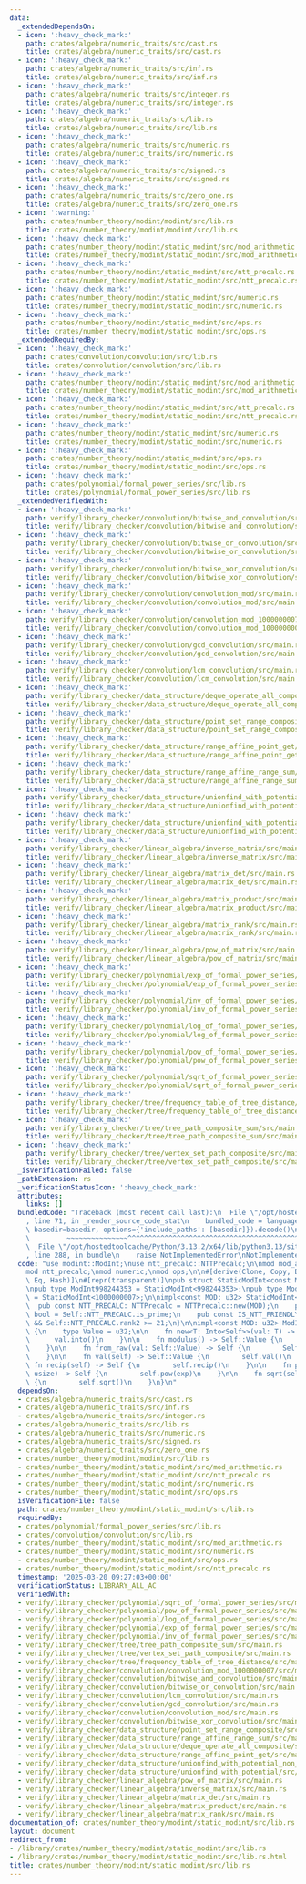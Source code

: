 ```yaml
---
data:
  _extendedDependsOn:
  - icon: ':heavy_check_mark:'
    path: crates/algebra/numeric_traits/src/cast.rs
    title: crates/algebra/numeric_traits/src/cast.rs
  - icon: ':heavy_check_mark:'
    path: crates/algebra/numeric_traits/src/inf.rs
    title: crates/algebra/numeric_traits/src/inf.rs
  - icon: ':heavy_check_mark:'
    path: crates/algebra/numeric_traits/src/integer.rs
    title: crates/algebra/numeric_traits/src/integer.rs
  - icon: ':heavy_check_mark:'
    path: crates/algebra/numeric_traits/src/lib.rs
    title: crates/algebra/numeric_traits/src/lib.rs
  - icon: ':heavy_check_mark:'
    path: crates/algebra/numeric_traits/src/numeric.rs
    title: crates/algebra/numeric_traits/src/numeric.rs
  - icon: ':heavy_check_mark:'
    path: crates/algebra/numeric_traits/src/signed.rs
    title: crates/algebra/numeric_traits/src/signed.rs
  - icon: ':heavy_check_mark:'
    path: crates/algebra/numeric_traits/src/zero_one.rs
    title: crates/algebra/numeric_traits/src/zero_one.rs
  - icon: ':warning:'
    path: crates/number_theory/modint/modint/src/lib.rs
    title: crates/number_theory/modint/modint/src/lib.rs
  - icon: ':heavy_check_mark:'
    path: crates/number_theory/modint/static_modint/src/mod_arithmetic.rs
    title: crates/number_theory/modint/static_modint/src/mod_arithmetic.rs
  - icon: ':heavy_check_mark:'
    path: crates/number_theory/modint/static_modint/src/ntt_precalc.rs
    title: crates/number_theory/modint/static_modint/src/ntt_precalc.rs
  - icon: ':heavy_check_mark:'
    path: crates/number_theory/modint/static_modint/src/numeric.rs
    title: crates/number_theory/modint/static_modint/src/numeric.rs
  - icon: ':heavy_check_mark:'
    path: crates/number_theory/modint/static_modint/src/ops.rs
    title: crates/number_theory/modint/static_modint/src/ops.rs
  _extendedRequiredBy:
  - icon: ':heavy_check_mark:'
    path: crates/convolution/convolution/src/lib.rs
    title: crates/convolution/convolution/src/lib.rs
  - icon: ':heavy_check_mark:'
    path: crates/number_theory/modint/static_modint/src/mod_arithmetic.rs
    title: crates/number_theory/modint/static_modint/src/mod_arithmetic.rs
  - icon: ':heavy_check_mark:'
    path: crates/number_theory/modint/static_modint/src/ntt_precalc.rs
    title: crates/number_theory/modint/static_modint/src/ntt_precalc.rs
  - icon: ':heavy_check_mark:'
    path: crates/number_theory/modint/static_modint/src/numeric.rs
    title: crates/number_theory/modint/static_modint/src/numeric.rs
  - icon: ':heavy_check_mark:'
    path: crates/number_theory/modint/static_modint/src/ops.rs
    title: crates/number_theory/modint/static_modint/src/ops.rs
  - icon: ':heavy_check_mark:'
    path: crates/polynomial/formal_power_series/src/lib.rs
    title: crates/polynomial/formal_power_series/src/lib.rs
  _extendedVerifiedWith:
  - icon: ':heavy_check_mark:'
    path: verify/library_checker/convolution/bitwise_and_convolution/src/main.rs
    title: verify/library_checker/convolution/bitwise_and_convolution/src/main.rs
  - icon: ':heavy_check_mark:'
    path: verify/library_checker/convolution/bitwise_or_convolution/src/main.rs
    title: verify/library_checker/convolution/bitwise_or_convolution/src/main.rs
  - icon: ':heavy_check_mark:'
    path: verify/library_checker/convolution/bitwise_xor_convolution/src/main.rs
    title: verify/library_checker/convolution/bitwise_xor_convolution/src/main.rs
  - icon: ':heavy_check_mark:'
    path: verify/library_checker/convolution/convolution_mod/src/main.rs
    title: verify/library_checker/convolution/convolution_mod/src/main.rs
  - icon: ':heavy_check_mark:'
    path: verify/library_checker/convolution/convolution_mod_1000000007/src/main.rs
    title: verify/library_checker/convolution/convolution_mod_1000000007/src/main.rs
  - icon: ':heavy_check_mark:'
    path: verify/library_checker/convolution/gcd_convolution/src/main.rs
    title: verify/library_checker/convolution/gcd_convolution/src/main.rs
  - icon: ':heavy_check_mark:'
    path: verify/library_checker/convolution/lcm_convolution/src/main.rs
    title: verify/library_checker/convolution/lcm_convolution/src/main.rs
  - icon: ':heavy_check_mark:'
    path: verify/library_checker/data_structure/deque_operate_all_composite/src/main.rs
    title: verify/library_checker/data_structure/deque_operate_all_composite/src/main.rs
  - icon: ':heavy_check_mark:'
    path: verify/library_checker/data_structure/point_set_range_composite/src/main.rs
    title: verify/library_checker/data_structure/point_set_range_composite/src/main.rs
  - icon: ':heavy_check_mark:'
    path: verify/library_checker/data_structure/range_affine_point_get/src/main.rs
    title: verify/library_checker/data_structure/range_affine_point_get/src/main.rs
  - icon: ':heavy_check_mark:'
    path: verify/library_checker/data_structure/range_affine_range_sum/src/main.rs
    title: verify/library_checker/data_structure/range_affine_range_sum/src/main.rs
  - icon: ':heavy_check_mark:'
    path: verify/library_checker/data_structure/unionfind_with_potential/src/main.rs
    title: verify/library_checker/data_structure/unionfind_with_potential/src/main.rs
  - icon: ':heavy_check_mark:'
    path: verify/library_checker/data_structure/unionfind_with_potential_non_commutative_group/src/main.rs
    title: verify/library_checker/data_structure/unionfind_with_potential_non_commutative_group/src/main.rs
  - icon: ':heavy_check_mark:'
    path: verify/library_checker/linear_algebra/inverse_matrix/src/main.rs
    title: verify/library_checker/linear_algebra/inverse_matrix/src/main.rs
  - icon: ':heavy_check_mark:'
    path: verify/library_checker/linear_algebra/matrix_det/src/main.rs
    title: verify/library_checker/linear_algebra/matrix_det/src/main.rs
  - icon: ':heavy_check_mark:'
    path: verify/library_checker/linear_algebra/matrix_product/src/main.rs
    title: verify/library_checker/linear_algebra/matrix_product/src/main.rs
  - icon: ':heavy_check_mark:'
    path: verify/library_checker/linear_algebra/matrix_rank/src/main.rs
    title: verify/library_checker/linear_algebra/matrix_rank/src/main.rs
  - icon: ':heavy_check_mark:'
    path: verify/library_checker/linear_algebra/pow_of_matrix/src/main.rs
    title: verify/library_checker/linear_algebra/pow_of_matrix/src/main.rs
  - icon: ':heavy_check_mark:'
    path: verify/library_checker/polynomial/exp_of_formal_power_series/src/main.rs
    title: verify/library_checker/polynomial/exp_of_formal_power_series/src/main.rs
  - icon: ':heavy_check_mark:'
    path: verify/library_checker/polynomial/inv_of_formal_power_series/src/main.rs
    title: verify/library_checker/polynomial/inv_of_formal_power_series/src/main.rs
  - icon: ':heavy_check_mark:'
    path: verify/library_checker/polynomial/log_of_formal_power_series/src/main.rs
    title: verify/library_checker/polynomial/log_of_formal_power_series/src/main.rs
  - icon: ':heavy_check_mark:'
    path: verify/library_checker/polynomial/pow_of_formal_power_series/src/main.rs
    title: verify/library_checker/polynomial/pow_of_formal_power_series/src/main.rs
  - icon: ':heavy_check_mark:'
    path: verify/library_checker/polynomial/sqrt_of_formal_power_series/src/main.rs
    title: verify/library_checker/polynomial/sqrt_of_formal_power_series/src/main.rs
  - icon: ':heavy_check_mark:'
    path: verify/library_checker/tree/frequency_table_of_tree_distance/src/main.rs
    title: verify/library_checker/tree/frequency_table_of_tree_distance/src/main.rs
  - icon: ':heavy_check_mark:'
    path: verify/library_checker/tree/tree_path_composite_sum/src/main.rs
    title: verify/library_checker/tree/tree_path_composite_sum/src/main.rs
  - icon: ':heavy_check_mark:'
    path: verify/library_checker/tree/vertex_set_path_composite/src/main.rs
    title: verify/library_checker/tree/vertex_set_path_composite/src/main.rs
  _isVerificationFailed: false
  _pathExtension: rs
  _verificationStatusIcon: ':heavy_check_mark:'
  attributes:
    links: []
  bundledCode: "Traceback (most recent call last):\n  File \"/opt/hostedtoolcache/Python/3.13.2/x64/lib/python3.13/site-packages/onlinejudge_verify/documentation/build.py\"\
    , line 71, in _render_source_code_stat\n    bundled_code = language.bundle(stat.path,\
    \ basedir=basedir, options={'include_paths': [basedir]}).decode()\n          \
    \         ~~~~~~~~~~~~~~~^^^^^^^^^^^^^^^^^^^^^^^^^^^^^^^^^^^^^^^^^^^^^^^^^^^^^^^^^^^^^^^^^^\n\
    \  File \"/opt/hostedtoolcache/Python/3.13.2/x64/lib/python3.13/site-packages/onlinejudge_verify/languages/rust.py\"\
    , line 288, in bundle\n    raise NotImplementedError\nNotImplementedError\n"
  code: "use modint::ModInt;\nuse ntt_precalc::NTTPrecalc;\n\nmod mod_arithmetic;\n\
    mod ntt_precalc;\nmod numeric;\nmod ops;\n\n#[derive(Clone, Copy, Default, PartialEq,\
    \ Eq, Hash)]\n#[repr(transparent)]\npub struct StaticModInt<const MOD: u32>(u32);\n\
    \npub type ModInt998244353 = StaticModInt<998244353>;\npub type ModInt1000000007\
    \ = StaticModInt<1000000007>;\n\nimpl<const MOD: u32> StaticModInt<MOD> {\n  \
    \  pub const NTT_PRECALC: NTTPrecalc = NTTPrecalc::new(MOD);\n    pub const IS_PRIME:\
    \ bool = Self::NTT_PRECALC.is_prime;\n    pub const IS_NTT_FRIENDLY: bool = Self::NTT_PRECALC.is_prime\
    \ && Self::NTT_PRECALC.rank2 >= 21;\n}\n\nimpl<const MOD: u32> ModInt for StaticModInt<MOD>\
    \ {\n    type Value = u32;\n\n    fn new<T: Into<Self>>(val: T) -> Self {\n  \
    \      val.into()\n    }\n\n    fn modulus() -> Self::Value {\n        Self::modulus()\n\
    \    }\n\n    fn from_raw(val: Self::Value) -> Self {\n        Self::from_raw(val)\n\
    \    }\n\n    fn val(self) -> Self::Value {\n        self.val()\n    }\n\n   \
    \ fn recip(self) -> Self {\n        self.recip()\n    }\n\n    fn pow(self, exp:\
    \ usize) -> Self {\n        self.pow(exp)\n    }\n\n    fn sqrt(self) -> Option<Self>\
    \ {\n        self.sqrt()\n    }\n}\n"
  dependsOn:
  - crates/algebra/numeric_traits/src/cast.rs
  - crates/algebra/numeric_traits/src/inf.rs
  - crates/algebra/numeric_traits/src/integer.rs
  - crates/algebra/numeric_traits/src/lib.rs
  - crates/algebra/numeric_traits/src/numeric.rs
  - crates/algebra/numeric_traits/src/signed.rs
  - crates/algebra/numeric_traits/src/zero_one.rs
  - crates/number_theory/modint/modint/src/lib.rs
  - crates/number_theory/modint/static_modint/src/mod_arithmetic.rs
  - crates/number_theory/modint/static_modint/src/ntt_precalc.rs
  - crates/number_theory/modint/static_modint/src/numeric.rs
  - crates/number_theory/modint/static_modint/src/ops.rs
  isVerificationFile: false
  path: crates/number_theory/modint/static_modint/src/lib.rs
  requiredBy:
  - crates/polynomial/formal_power_series/src/lib.rs
  - crates/convolution/convolution/src/lib.rs
  - crates/number_theory/modint/static_modint/src/mod_arithmetic.rs
  - crates/number_theory/modint/static_modint/src/numeric.rs
  - crates/number_theory/modint/static_modint/src/ops.rs
  - crates/number_theory/modint/static_modint/src/ntt_precalc.rs
  timestamp: '2025-03-20 09:27:03+00:00'
  verificationStatus: LIBRARY_ALL_AC
  verifiedWith:
  - verify/library_checker/polynomial/sqrt_of_formal_power_series/src/main.rs
  - verify/library_checker/polynomial/pow_of_formal_power_series/src/main.rs
  - verify/library_checker/polynomial/log_of_formal_power_series/src/main.rs
  - verify/library_checker/polynomial/exp_of_formal_power_series/src/main.rs
  - verify/library_checker/polynomial/inv_of_formal_power_series/src/main.rs
  - verify/library_checker/tree/tree_path_composite_sum/src/main.rs
  - verify/library_checker/tree/vertex_set_path_composite/src/main.rs
  - verify/library_checker/tree/frequency_table_of_tree_distance/src/main.rs
  - verify/library_checker/convolution/convolution_mod_1000000007/src/main.rs
  - verify/library_checker/convolution/bitwise_and_convolution/src/main.rs
  - verify/library_checker/convolution/bitwise_or_convolution/src/main.rs
  - verify/library_checker/convolution/lcm_convolution/src/main.rs
  - verify/library_checker/convolution/gcd_convolution/src/main.rs
  - verify/library_checker/convolution/convolution_mod/src/main.rs
  - verify/library_checker/convolution/bitwise_xor_convolution/src/main.rs
  - verify/library_checker/data_structure/point_set_range_composite/src/main.rs
  - verify/library_checker/data_structure/range_affine_range_sum/src/main.rs
  - verify/library_checker/data_structure/deque_operate_all_composite/src/main.rs
  - verify/library_checker/data_structure/range_affine_point_get/src/main.rs
  - verify/library_checker/data_structure/unionfind_with_potential_non_commutative_group/src/main.rs
  - verify/library_checker/data_structure/unionfind_with_potential/src/main.rs
  - verify/library_checker/linear_algebra/pow_of_matrix/src/main.rs
  - verify/library_checker/linear_algebra/inverse_matrix/src/main.rs
  - verify/library_checker/linear_algebra/matrix_det/src/main.rs
  - verify/library_checker/linear_algebra/matrix_product/src/main.rs
  - verify/library_checker/linear_algebra/matrix_rank/src/main.rs
documentation_of: crates/number_theory/modint/static_modint/src/lib.rs
layout: document
redirect_from:
- /library/crates/number_theory/modint/static_modint/src/lib.rs
- /library/crates/number_theory/modint/static_modint/src/lib.rs.html
title: crates/number_theory/modint/static_modint/src/lib.rs
---
```

